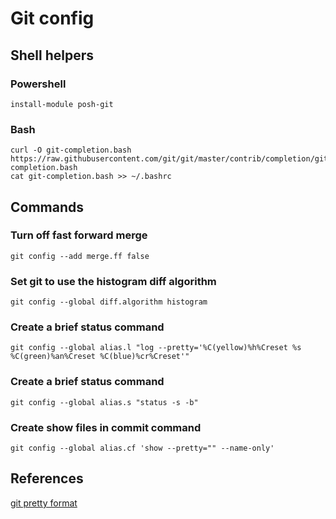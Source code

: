 # Git config

## Shell helpers

### Powershell

```
install-module posh-git
```

### Bash
```
curl -O git-completion.bash https://raw.githubusercontent.com/git/git/master/contrib/completion/git-completion.bash
cat git-completion.bash >> ~/.bashrc
```

## Commands

### Turn off fast forward merge

```
git config --add merge.ff false
```

### Set git to use the histogram diff algorithm

```
git config --global diff.algorithm histogram
```

### Create a brief status command

```
git config --global alias.l "log --pretty='%C(yellow)%h%Creset %s %C(green)%an%Creset %C(blue)%cr%Creset'"
```

### Create a brief status command

```
git config --global alias.s "status -s -b"
```

### Create show files in commit command

```
git config --global alias.cf 'show --pretty="" --name-only'
```


## References

[git pretty format](https://git-scm.com/docs/pretty-formats)
